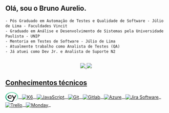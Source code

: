   ## Olá, sou o Bruno Aurelio.
  
    - Pós Graduado em Automação de Testes e Qualidade de Software - Júlio de Lima - Faculdades Vincit
    - Graduado em Análise e Desenvolvimento de Sistemas pela Universidade Paulista - UNIP
    - Mentoria em Testes de Software - Júlio de Lima
    - Atualmente trabalho como Analista de Testes (QA)
    - Já atuei como Dev Jr. e Analista de Suporte N2
    
  ## 
  
  <div align="center">
  <a href="https://github.com/brunoaurelio89">
  <img height="180em" src="https://github-readme-stats.vercel.app/api?username=brunoaurelio89&show_icons=true&theme=onedark&include_all_commits=true&count_private=true"/>
  <img height="180em" src="https://github-readme-stats.vercel.app/api/top-langs/?username=brunoaurelio89&layout=compact&langs_count=7&theme=onedark"/>
 </div>
  
  ## Conhecimentos técnicos
  

  <img align="center" alt="Cypress" height="30" width="40" src="https://github.com/devicons/devicon/blob/master/icons/cypressio/cypressio-original.svg"/> &#160;
  <img align="center" alt="K6" height="30" width="40" src="https://upload.wikimedia.org/wikipedia/commons/e/ef/K6-logo.svg"/> &#160;
  <img align="center" alt="JavaScript" height="30" width="40" src="https://www.vectorlogo.zone/logos/javascript/javascript-icon.svg"/> &#160;
  <img align="center" alt="Git" height="30" width="40" src="https://www.vectorlogo.zone/logos/git-scm/git-scm-icon.svg"> &#160;
  <img align="center" alt="Gitlab" height="30" width="40" src="https://www.vectorlogo.zone/logos/gitlab/gitlab-tile.svg"/> &#160;
  <img align="center" alt="Azure" height="30" width="40" src="https://www.vectorlogo.zone/logos/microsoft_azure/microsoft_azure-icon.svg"/> &#160;
  <img align="center" alt="Jira Software" height="30" width="40" src="https://www.vectorlogo.zone/logos/atlassian_jira/atlassian_jira-ar21.svg"/> &#160;
  <img align="center" alt="Trello" height="30" width="40" src="https://www.vectorlogo.zone/logos/trello/trello-icon.svg"/> &#160;
  <img align="center" alt="Monday" height="30" width="40" src="https://www.vectorlogo.zone/logos/monday/monday-ar21.svg"/> &#160;
  
  
  
  
</div>
  
 
  
  
